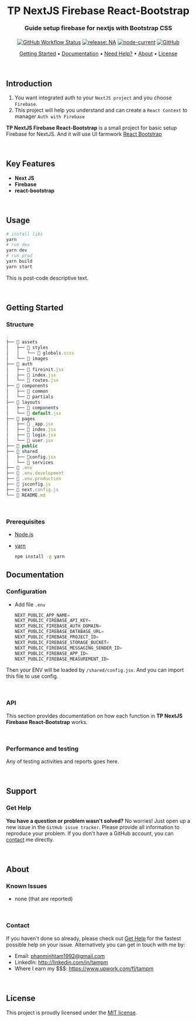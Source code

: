 # <h1 align="center" style="font-weight: bold; margin-top: 20px; margin-bottom: 20px;">TP NextJS Firebase React-Bootstrap</h1>
  
<h3 align="center" style="font-weight: bold; margin-top: 20px; margin-bottom: 20px;">Guide setup firebase for nextjs with Bootstrap CSS</h3>
  
<p align="center">
    <a href="https://github.com/tampm92/tp-nextjs-react-bootstrap"><img alt="GitHub Workflow Status" src="https://img.shields.io/github/workflow/status/tampm92/tp-nextjs-react-bootstrap/build"></a>
    <a href="#changelog"><img src="https://img.shields.io/github/release-pre/nqtronix/git-template.svg" alt="release: NA"></a>
    <a href="#node-current"><img alt="node-current" src="https://img.shields.io/node/v/next"></a>
    <a href="#license"><img alt="GitHub" src="https://img.shields.io/github/license/tampm92/tp-nextjs-react-bootstrap"></a>
</p>
  
<p align="center">
  <a href="#getting-started">Getting Started</a> •
  <a href="#documentation">Documentation</a> •
  <a href="#support">Need Help?</a> •
  <a href="#about">About</a> •
  <a href="#license">License</a>
</p>
  
<br/>

## Introduction

1. You want integrated auth to your `NextJS project` and you choose `Firebase`.
2. This project will help you understand and can create a `React Context` to manager `Auth with Firebase`
  
**TP NextJS Firebase React-Bootstrap** is a small project for basic setup Firebase for NextJS. And it will use UI farmwork [React Bootstrap](react-bootstrap)

<br/>
  
## Key Features

- **Next JS**
- **Firebase**
- **react-bootstrap**
  
<br/>
  
## Usage

```sh
# install libs
yarn
# run dev
yarn dev
# run prod
yarn build
yarn start
```

This is post-code descriptive text.

<br/>
  
## Getting Started

### **Structure**

```js
.
├── 📁 assets
│   ├── 📁 styles
│   │   └── 📝 globals.scss
│   └── 📁 images
├── 📁 auth
│   ├── 📝 fireinit.jsx
│   ├── 📝 index.jsx
│   └── 📝 routes.jsx
├── 📁 components
│   ├── 📁 common
│   └── 📁 partials
├── 📁 layouts
│   ├── 📁 components
│   └── 📝 default.jsx
├── 📁 pages
│   ├── 📝 _app.jsx
│   ├── 📝 index.jsx
│   ├── 📝 login.jsx
│   └── 📝 user.jsx
├── 📁 public
├── 📁 shared
│   ├── 📝config.jsx
│   └── 📁 services
├── 📝 .env
├── 📝 .env.development
├── 📝 .env.production
├── 📝 jsconfig.js
├── 📝 next.config.js
└── 📝 README.md
```

<br/>

### **Prerequisites**

- [Node.js](https://nodejs.org/en)

- [yarn](https://yarnpkg.com/getting-started/install)

  ```sh
  npm install -g yarn
  ```
  
## Documentation

### **Configuration**

- Add file `.env`

  ```js
  NEXT_PUBLIC_APP_NAME=
  NEXT_PUBLIC_FIREBASE_API_KEY=
  NEXT_PUBLIC_FIREBASE_AUTH_DOMAIN=
  NEXT_PUBLIC_FIREBASE_DATABASE_URL=
  NEXT_PUBLIC_FIREBASE_PROJECT_ID=
  NEXT_PUBLIC_FIREBASE_STORAGE_BUCKET=
  NEXT_PUBLIC_FIREBASE_MESSAGING_SENDER_ID=
  NEXT_PUBLIC_FIREBASE_APP_ID=
  NEXT_PUBLIC_FIREBASE_MEASUREMENT_ID=
  ```

Then your ENV will be loaded by `/shared/config.jsx`. And you can import this file to use config.

<br/>

### **API**

This section provides documentation on how each function in **TP NextJS Firebase React-Bootstrap** works.

<br/>

### **Performance and testing**

Any of testing activities and reports goes here.

<br/>

## Support
  
### **Get Help**
  
**You have a question or problem wasn't solved?** No worries! Just open up a new issue in the `GitHub issue tracker`. Please provide all information to reproduce your problem. If you don't have a GitHub account, you can [contact](#contact) me directly.
  
<br/>
  
## About

### **Known Issues**
  
 - none (that are reported)

<br/>
  
### **Contact**
  
If you haven't done so already, please check out [Get Help](#get-help) for the fastest possible help on your issue. Alternatively you can get in touch with me by:

- Email: phanminhtam1992@gmail.com
- LinkedIn: http://linkedin.com/in/tampm
- Where I earn my $$$: https://www.upwork.com/fl/tampm
  
<br/>

## License

This project is proudly licensed under the [MIT license][git-license].

<!-- LINKS -->
<!-- in-line references: websites -->
[tampm.com]:https://tampm.com
[react-bootstrap]:https://react-bootstrap.github.io/
[backToTopButton]:http://randojs.com/images/backToTopButton.png

<!-- in-line references to github -->

[git-profile]:https://github.com/tampm92
[git-readme]:README.md
[git-license]:LICENSE.md
[git-contribute]:CONTRIBUTING.md